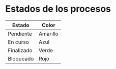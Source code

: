 # Estados de los procesos

| Estado   | Color |
|----------|-------|
| Pendiente| Amarillo |
| En curso | Azul |
| Finalizado| Verde |
| Bloqueado| Rojo |
